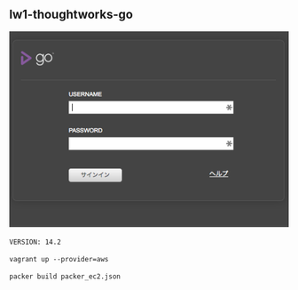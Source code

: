 ## lw1-thoughtworks-go

![Go Login](_images/Go_-_Login.png)

`VERSION: 14.2`


`vagrant up --provider=aws`


`packer build packer_ec2.json`